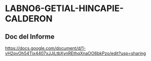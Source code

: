 # LABNO6-GETIAL-HINCAPIE-CALDERON
## Doc del Informe
https://docs.google.com/document/d/1-vH2pvOh54Tix4407xJJjLtbXynREthqXnaOO6bkPzo/edit?usp=sharing
